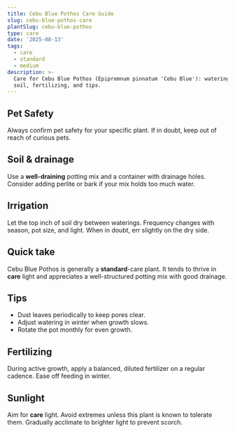 ```yaml
---
title: Cebu Blue Pothos Care Guide
slug: cebu-blue-pothos-care
plantSlug: cebu-blue-pothos
type: care
date: '2025-08-13'
tags:
  - care
  - standard
  - medium
description: >-
  Care for Cebu Blue Pothos (Epipremnum pinnatum 'Cebu Blue'): watering, light,
  soil, fertilizing, and tips.
---
```

## Pet Safety
Always confirm pet safety for your specific plant. If in doubt, keep out of reach of curious pets.

## Soil & drainage
Use a **well-draining** potting mix and a container with drainage holes. Consider adding perlite or bark if your mix holds too much water.

## Irrigation
Let the top inch of soil dry between waterings. Frequency changes with season, pot size, and light. When in doubt, err slightly on the dry side.

## Quick take
Cebu Blue Pothos is generally a **standard**-care plant. It tends to thrive in **care** light and appreciates a well-structured potting mix with good drainage.

## Tips
- Dust leaves periodically to keep pores clear.
- Adjust watering in winter when growth slows.
- Rotate the pot monthly for even growth.

## Fertilizing
During active growth, apply a balanced, diluted fertilizer on a regular cadence. Ease off feeding in winter.

## Sunlight
Aim for **care** light. Avoid extremes unless this plant is known to tolerate them. Gradually acclimate to brighter light to prevent scorch.
